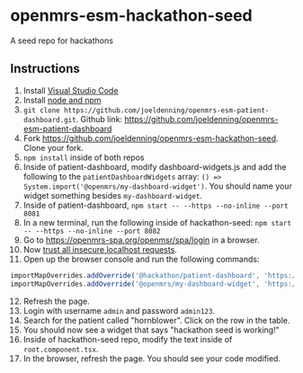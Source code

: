 # openmrs-esm-hackathon-seed
A seed repo for hackathons

## Instructions
1. Install [Visual Studio Code](https://code.visualstudio.com/)
2. Install [node and npm](https://nodejs.org/en/download/)
3. `git clone https://github.com/joeldenning/openmrs-esm-patient-dashboard.git`. Github link: https://github.com/joeldenning/openmrs-esm-patient-dashboard
4. Fork https://github.com/joeldenning/openmrs-esm-hackathon-seed. Clone your fork.
5. `npm install` inside of both repos
6. Inside of patient-dashboard, modify dashboard-widgets.js and add the following to the `patientDashboardWidgets` array:
  `() => System.import('@openmrs/my-dashboard-widget')`. You should name your widget something besides `my-dashboard-widget`.
7. Inside of patient-dashboard, `npm start -- --https --no-inline --port 8081`
8. In a new terminal, run the following inside of hackathon-seed: `npm start -- --https --no-inline --port 8082`
9. Go to https://openmrs-spa.org/openmsr/spa/login in a browser.
10. Now [trust all insecure localhost requests](https://superuser.com/questions/772762/how-can-i-disable-security-checks-for-localhost).
11. Open up the browser console and run the following commands:
```js
importMapOverrides.addOverride('@hackathon/patient-dashboard', 'https://localhost:8081/patient-dashboard.js');
importMapOverrides.addOverride('@openmrs/my-dashboard-widget', 'https://localhost:8082/hackathon-seed.js');
```
12. Refresh the page.
13. Login with username `admin` and password `admin123`.
14. Search for the patient called "hornblower". Click on the row in the table.
15. You should now see a widget that says "hackathon seed is working!"
16. Inside of hackathon-seed repo, modify the text inside of `root.component.tsx`.
17. In the browser, refresh the page. You should see your code modified.
